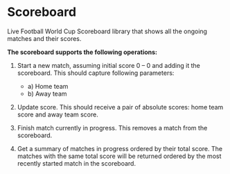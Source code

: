 
# Scoreboard

Live Football World Cup Scoreboard library that shows all the ongoing matches and their scores.

**The scoreboard supports the following operations:**
1. Start a new match, assuming initial score 0 – 0 and adding it the scoreboard.
   This should capture following parameters:
   - a) Home team
   - b) Away team
   
2. Update score. This should receive a pair of absolute scores: home team score and away team score.
3. Finish match currently in progress. This removes a match from the scoreboard.
4. Get a summary of matches in progress ordered by their total score. The matches with the 
   same total score will be returned ordered by the most recently started match in the
   scoreboard.